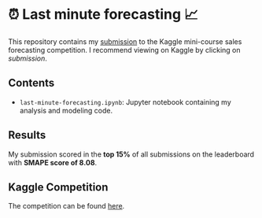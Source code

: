 
# ⏰ Last minute forecasting 📈

This repository contains my [submission](https://www.kaggle.com/code/kacperrabczewski/last-minute-forecasting) to the Kaggle mini-course sales forecasting competition. I recommend viewing on Kaggle by clicking on *submission*.

## Contents

- `last-minute-forecasting.ipynb`: Jupyter notebook containing my analysis and modeling code.

## Results

My submission scored in the **top 15%** of all submissions on the leaderboard with **SMAPE score of 8.08**.

## Kaggle Competition

The competition can be found [here](https://www.kaggle.com/competitions/playground-series-s3e19).
